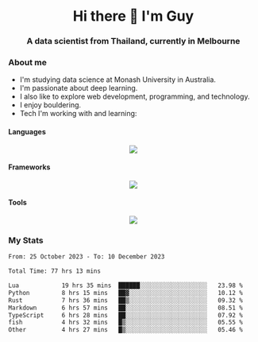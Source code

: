 <h1 align="center">Hi there 👋 I'm Guy</h1>
<h3 align="center">A data scientist from Thailand, currently in Melbourne</h3>

### About me

- I'm studying data science at Monash University in Australia.
- I'm passionate about deep learning.
- I also like to explore web development, programming, and technology.
- I enjoy bouldering.
- Tech I'm working with and learning:

#### Languages

<div align="center">
    <img src="https://skillicons.dev/icons?i=py,ts,js,html,css,rust" />
</div>

#### Frameworks

<div align="center">
    <img src="https://skillicons.dev/icons?i=pytorch,tensorflow,fastapi,react" /><br>
</div>

#### Tools

<div align="center">
    <img src="https://skillicons.dev/icons?i=postgres,redis,docker" /><br>
</div>

### My Stats

<!--START_SECTION:waka-->

```txt
From: 25 October 2023 - To: 10 December 2023

Total Time: 77 hrs 13 mins

Lua            19 hrs 35 mins  ██████░░░░░░░░░░░░░░░░░░░   23.98 %
Python         8 hrs 15 mins   ██▓░░░░░░░░░░░░░░░░░░░░░░   10.12 %
Rust           7 hrs 36 mins   ██▒░░░░░░░░░░░░░░░░░░░░░░   09.32 %
Markdown       6 hrs 57 mins   ██░░░░░░░░░░░░░░░░░░░░░░░   08.51 %
TypeScript     6 hrs 28 mins   ██░░░░░░░░░░░░░░░░░░░░░░░   07.92 %
fish           4 hrs 32 mins   █▒░░░░░░░░░░░░░░░░░░░░░░░   05.55 %
Other          4 hrs 27 mins   █▒░░░░░░░░░░░░░░░░░░░░░░░   05.46 %
```

<!--END_SECTION:waka-->
